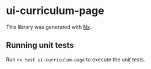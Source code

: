# ui-curriculum-page

This library was generated with [Nx](https://nx.dev).

## Running unit tests

Run `nx test ui-curriculum-page` to execute the unit tests.
